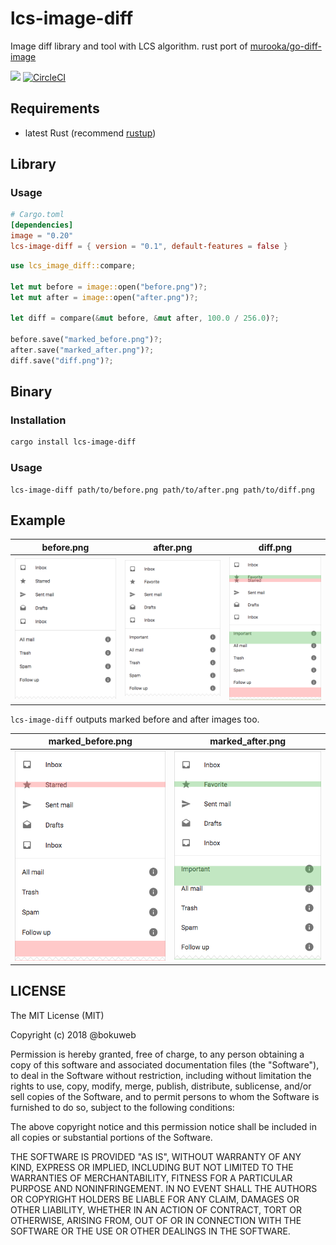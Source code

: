 # lcs-image-diff
Image diff library and tool with LCS algorithm. rust port of [murooka/go-diff-image](https://github.com/murooka/go-diff-image)

[![](http://meritbadge.herokuapp.com/lcs-image-diff)](https://crates.io/crates/lcs-image-diff)
[![CircleCI](https://circleci.com/gh/bokuweb/lcs-image-diff-rs/tree/master.svg?style=svg)](https://circleci.com/gh/bokuweb/lcs-image-diff-rs/tree/master)

## Requirements
- latest Rust (recommend [rustup](https://www.rustup.rs/))

## Library

### Usage

```toml
# Cargo.toml
[dependencies]
image = "0.20"
lcs-image-diff = { version = "0.1", default-features = false }
```

```rust
use lcs_image_diff::compare;

let mut before = image::open("before.png")?;
let mut after = image::open("after.png")?;

let diff = compare(&mut before, &mut after, 100.0 / 256.0)?;

before.save("marked_before.png")?;
after.save("marked_after.png")?;
diff.save("diff.png")?;
```

## Binary

### Installation

``` bash
cargo install lcs-image-diff
```

### Usage

```
lcs-image-diff path/to/before.png path/to/after.png path/to/diff.png
```

## Example

| before.png        | after.png          | diff.png                 |
| --------------- |---------------| -------------------- |
| ![](https://github.com/bokuweb/lcs-image-diff-rs/blob/master/test/images/before.png?raw=true) | ![](https://github.com/bokuweb/lcs-image-diff-rs/blob/master/test/images/after.png?raw=true) |![](https://github.com/bokuweb/lcs-image-diff-rs/blob/master/test/images/diff.png?raw=true)|

`lcs-image-diff` outputs marked before and after images too.

| marked_before.png        | marked_after.png          |
| --------------- |---------------|
| ![](https://github.com/bokuweb/lcs-image-diff-rs/blob/master/test/images/marked_before.png?raw=true) | ![](https://github.com/bokuweb/lcs-image-diff-rs/blob/master/test/images/marked_after.png?raw=true) |

## LICENSE

The MIT License (MIT)

Copyright (c) 2018 @bokuweb

Permission is hereby granted, free of charge, to any person obtaining a copy
of this software and associated documentation files (the "Software"), to deal
in the Software without restriction, including without limitation the rights
to use, copy, modify, merge, publish, distribute, sublicense, and/or sell
copies of the Software, and to permit persons to whom the Software is
furnished to do so, subject to the following conditions:

The above copyright notice and this permission notice shall be included in all
copies or substantial portions of the Software.

THE SOFTWARE IS PROVIDED "AS IS", WITHOUT WARRANTY OF ANY KIND, EXPRESS OR
IMPLIED, INCLUDING BUT NOT LIMITED TO THE WARRANTIES OF MERCHANTABILITY,
FITNESS FOR A PARTICULAR PURPOSE AND NONINFRINGEMENT. IN NO EVENT SHALL THE
AUTHORS OR COPYRIGHT HOLDERS BE LIABLE FOR ANY CLAIM, DAMAGES OR OTHER
LIABILITY, WHETHER IN AN ACTION OF CONTRACT, TORT OR OTHERWISE, ARISING FROM,
OUT OF OR IN CONNECTION WITH THE SOFTWARE OR THE USE OR OTHER DEALINGS IN THE
SOFTWARE.

